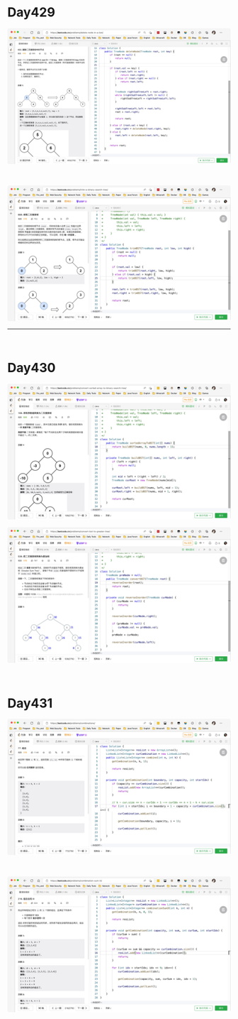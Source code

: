 # Day429

![day429](assets/day429.png)

&nbsp;

![day429-01](assets/day429-01.png)

---

&nbsp;

# Day430

![day430-01](assets/day430-01.png)



![day430-02](assets/day430-02.png)

&nbsp;

# Day431

![day431-01](assets/day431-01.png)

&nbsp;

![day431-02](assets/day431-02.png)







